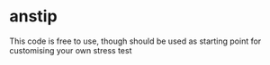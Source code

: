 # anstip

This code is free to use, though should be used as starting point for customising your own stress test
